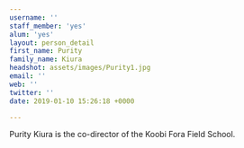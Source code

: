 ```yaml
---
username: ''
staff_member: 'yes'
alum: 'yes'
layout: person_detail
first_name: Purity
family_name: Kiura
headshot: assets/images/Purity1.jpg
email: ''
web: ''
twitter: ''
date: 2019-01-10 15:26:18 +0000

---
```

Purity Kiura is the co-director of the Koobi Fora Field School.